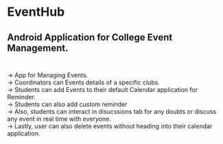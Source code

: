 # EventHub
## Android Application for College Event Management. <br /><br />
 -> App for Managing Events. <br />
 -> Coordinators can Events details of a specific clubs. <br />
 -> Students can add Events to their default Calendar application for Reminder. <br />
 -> Students can also add custom reminder <br />
 -> Also, students can interact in disucssions tab for any doubts or discuss any event in real time with everyone. <br />
 -> Lastly, user can also delete events without heading into their calendar application.<br />
